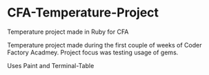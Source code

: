 # CFA-Temperature-Project
Temperature project made in Ruby for CFA


Temperature project made during the first couple of weeks of Coder Factory Acadmey. Project focus was testing usage of gems.

Uses Paint and Terminal-Table
